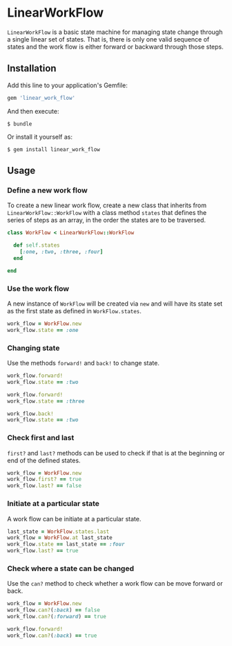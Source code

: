 # LinearWorkFlow

`LinearWorkFlow` is a basic state machine for managing state change through a
single linear set of states. That is, there is only one valid sequence of states
and the work flow is either forward or backward through those steps.

## Installation

Add this line to your application's Gemfile:

```ruby
gem 'linear_work_flow'
```

And then execute:

    $ bundle

Or install it yourself as:

    $ gem install linear_work_flow

## Usage

### Define a new work flow

To create a new linear work flow, create a new class that inherits from
`LinearWorkFlow::WorkFlow` with a class method `states` that defines the series
of steps as an array, in the order the states are to be traversed.

```ruby
class WorkFlow < LinearWorkFlow::WorkFlow

  def self.states
    [:one, :two, :three, :four]
  end

end
```

### Use the work flow

A new instance of `WorkFlow` will be created via `new` and will have its state
set as the first state as defined in `WorkFlow.states`.

```ruby
work_flow = WorkFlow.new
work_flow.state == :one
```

### Changing state

Use the methods `forward!` and `back!` to change state.

```ruby
work_flow.forward!
work_flow.state == :two

work_flow.forward!
work_flow.state == :three

work_flow.back!
work_flow.state == :two
```

### Check first and last

`first?` and `last?` methods can be used to check if that is at the beginning or
end of the defined states.

```ruby
work_flow = WorkFlow.new
work_flow.first? == true
work_flow.last? == false
```

### Initiate at a particular state

A work flow can be initiate at a particular state.

```ruby
last_state = WorkFlow.states.last
work_flow = WorkFlow.at last_state
work_flow.state == last_state == :four
work_flow.last? == true
```

### Check where a state can be changed

Use the `can?` method to check whether a work flow can be move forward or back.

```ruby
work_flow = WorkFlow.new
work_flow.can?(:back) == false
work_flow.can?(:forward) == true

work_flow.forward!
work_flow.can?(:back) == true
```

